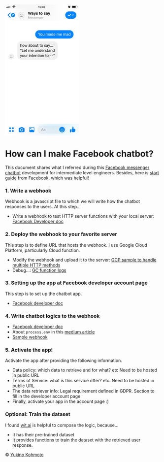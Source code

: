 ![ways to see image](img/screen.jpg)

# How can I make Facebook chatbot?
This document shares what I referred during this [Facebook messenger chatbot](https://yukinokoh.github.io/ways2say/)  development for intermediate level engineers. Besides, here is [start guide](https://developers.facebook.com/docs/messenger-platform/getting-started) from Facebook, which was helpful!

### 1. Write a webhook
Webhook is a javascript file to which we will write how the chatbot responses to the users. At this step... 
- Write a webhook to test HTTP server functions with your local server: [Facebook Developer doc](https://developers.facebook.com/docs/messenger-platform/getting-started/webhook-setup)

### 2. Deploy the webhook to your favorite server
This step is to define URL that hosts the webhook. I use Google Cloud Platform, particularly Cloud function.

- Modify the webhook and upload it to the server: [GCP sample to handle multiple HTTP methods](https://cloud.google.com/functions/docs/writing/http)
- Debug...: [GC function logs](https://cloud.google.com/functions/docs/monitoring/logging)

### 3. Setting up the app at Facebook developer account page
This step is to set up the chatbot app. 
- [Facebook developer doc](https://developers.facebook.com/docs/messenger-platform/getting-started/app-setup)

### 4. Write chatbot logics to the webhook
- [Facebook developer doc](https://developers.facebook.com/docs/messenger-platform/getting-started/quick-start)
- About `process.env` in this [medium article](https://codeburst.io/process-env-what-it-is-and-why-when-how-to-use-it-effectively-505d0b2831e7)
- [Sample webhook](sample/sample-webhook.js)

### 5. Activate the app!
Activate the app after providing the following information.
- Data policy: which data to retrieve and for what? etc Need to be hosted in public URL
- Terms of Service: what is this service offer? etc. Need to be hosted in public URL
- The data retriever info: Legal requirement defined in GDPR. Section to fill in the developer account page
- Finally, activate your app in the account page :)

### Optional: Train the dataset
I found [wit.ai](https://wit.ai) is helpful to compose the logic, because...
- It has their pre-trained dataset 
- It provides functions to train the dataset with the retrieved user response. 


© [Yukino Kohmoto](http://yukinokoh.github.io/)
